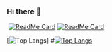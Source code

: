 ### Hi there 👋

<!--
**Calibr3-IO/Calibr3-IO** is a ✨ _special_ ✨ repository because its `README.md` (this file) appears on your GitHub profile.

Here are some ideas to get you started:

- 🔭 I’m currently working on ...
- 🌱 I’m currently learning ...
- 👯 I’m looking to collaborate on ...
- 🤔 I’m looking for help with ...
- 💬 Ask me about ...
- 📫 How to reach me: ...
- 😄 Pronouns: ...
- ⚡ Fun fact: ...
-->
![<Title for your card>](https://github-readme-stats.vercel.app/api?username=Calibr3-IO&show_icons=true&theme=radical)
[![ReadMe Card](https://github-readme-stats.vercel.app/api/pin/?username=Calibr3-IO&repo=Data-Analysis)](https://github.com/Calibr3-IO/Data-Analysis)
[![ReadMe Card](https://github-readme-stats.vercel.app/api/pin/?username=Calibr3-IO&repo=SAP-Automation)](https://github.com/Calibr3-IO/SAP-Automation)
  
[![Top Langs](https://github-readme-stats.vercel.app/api/top-langs/?username=Calibr3-IO)]
#[![Top Langs](https://github-readme-stats.vercel.app/api/top-langs/?username=Calibr3-IO)](https://github.com/Calibr3-IO/SAP-Automation)
  
